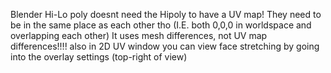 Blender
	Hi-Lo poly doesnt need the Hipoly to have a UV map! 
	They need to be in the same place as each other tho (I.E. both 0,0,0 in worldspace and overlapping each other)
	It uses mesh differences, not UV map differences!!!!
	also in 2D UV window you can view face stretching by going into the overlay settings (top-right of view)